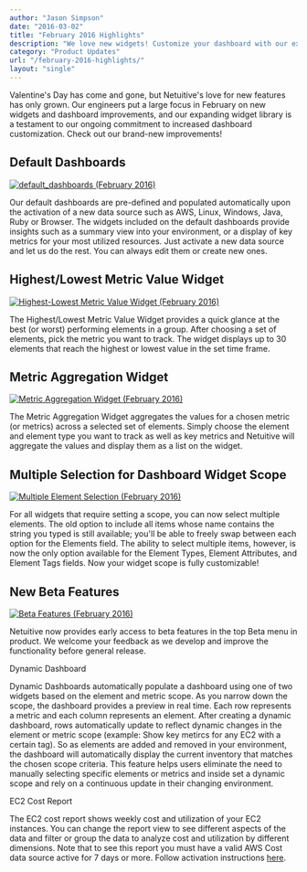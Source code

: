 ```yaml
---
author: "Jason Simpson"
date: "2016-03-02"
title: "February 2016 Highlights"
description: "We love new widgets! Customize your dashboard with our expanding widget library. Don't miss this and February's other new features!"
category: "Product Updates"
url: "/february-2016-highlights/"
layout: "single"
---
```

Valentine's Day has come and gone, but Netuitive's love for new features has only grown. Our engineers put a large focus in February on new widgets and dashboard improvements, and our expanding widget library is a testament to our ongoing commitment to increased dashboard customization. Check out our brand-new improvements!

Default Dashboards
------------------

[![default_dashboards (February 2016)](https://www.metricly.comhttps://s3-us-west-2.amazonaws.com/com-netuitive-app-usw2-public/wp-content/uploads/2016/03/Default_Dashboards-1024x509.jpg)](https://www.metricly.comhttps://s3-us-west-2.amazonaws.com/com-netuitive-app-usw2-public/wp-content/uploads/2016/03/Default_Dashboards-1024x509.jpg)

Our default dashboards are pre-defined and populated automatically upon the activation of a new data source such as AWS, Linux, Windows, Java, Ruby or Browser. The widgets included on the default dashboards provide insights such as a summary view into your environment, or a display of key metrics for your most utilized resources. Just activate a new data source and let us do the rest. You can always edit them or create new ones.

Highest/Lowest Metric Value Widget
----------------------------------

[![Highest-Lowest Metric Value Widget (February 2016)](https://www.metricly.comhttps://s3-us-west-2.amazonaws.com/com-netuitive-app-usw2-public/wp-content/uploads/2016/03/Highest_Lowest_Metric_Value_Widget-1024x717.jpg)](https://www.metricly.comhttps://s3-us-west-2.amazonaws.com/com-netuitive-app-usw2-public/wp-content/uploads/2016/03/Highest_Lowest_Metric_Value_Widget-1024x717.jpg)

The Highest/Lowest Metric Value Widget provides a quick glance at the best (or worst) performing elements in a group. After choosing a set of elements, pick the metric you want to track. The widget displays up to 30 elements that reach the highest or lowest value in the set time frame.

Metric Aggregation Widget
-------------------------

[![Metric Aggregation Widget (February 2016)](https://www.metricly.comhttps://s3-us-west-2.amazonaws.com/com-netuitive-app-usw2-public/wp-content/uploads/2016/03/MetricAggregationWidget.jpg)](https://www.metricly.comhttps://s3-us-west-2.amazonaws.com/com-netuitive-app-usw2-public/wp-content/uploads/2016/03/MetricAggregationWidget.jpg)

The Metric Aggregation Widget aggregates the values for a chosen metric (or metrics) across a selected set of elements. Simply choose the element and element type you want to track as well as key metrics and Netuitive will aggregate the values and display them as a list on the widget.

Multiple Selection for Dashboard Widget Scope
---------------------------------------------

[![Multiple Element Selection (February 2016)](https://www.metricly.comhttps://s3-us-west-2.amazonaws.com/com-netuitive-app-usw2-public/wp-content/uploads/2016/03/MultipleElementSelection-1.jpg)](https://www.metricly.comhttps://s3-us-west-2.amazonaws.com/com-netuitive-app-usw2-public/wp-content/uploads/2016/03/MultipleElementSelection-1.jpg)

For all widgets that require setting a scope, you can now select multiple elements. The old option to include all items whose name contains the string you typed is still available; you'll be able to freely swap between each option for the Elements field. The ability to select multiple items, however, is now the only option available for the Element Types, Element Attributes, and Element Tags fields. Now your widget scope is fully customizable!

New Beta Features
-----------------

[![Beta Features (February 2016)](https://www.metricly.comhttps://s3-us-west-2.amazonaws.com/com-netuitive-app-usw2-public/wp-content/uploads/2016/03/Dynamic_Features-1024x463.jpg)](https://www.metricly.comhttps://s3-us-west-2.amazonaws.com/com-netuitive-app-usw2-public/wp-content/uploads/2016/03/Dynamic_Features-1024x463.jpg)

Netuitive now provides early access to beta features in the top Beta menu in product. We welcome your feedback as we develop and improve the functionality before general release.

Dynamic Dashboard

Dynamic Dashboards automatically populate a dashboard using one of two widgets based on the element and metric scope. As you narrow down the scope, the dashboard provides a preview in real time. Each row represents a metric and each column represents an element. After creating a dynamic dashboard, rows automatically update to reflect dynamic changes in the element or metric scope (example: Show key metircs for any EC2 with a certain tag). So as elements are added and removed in your environment, the dashboard will automatically display the current inventory that matches the chosen scope criteria. This feature helps users eliminate the need to manually selecting specific elements or metrics and inside set a dynamic scope and rely on a continuous update in their changing environment.

EC2 Cost Report

The EC2 cost report shows weekly cost and utilization of your EC2 instances. You can change the report view to see different aspects of the data and filter or group the data to analyze cost and utilization by different dimensions. Note that to see this report you must have a valid AWS Cost data source active for 7 days or more. Follow activation instructions [here](https://help.netuitive.com/Content/Misc/Datasources/new_aws_cost_datasource.htm).
